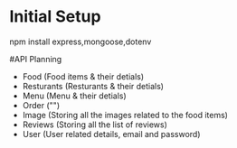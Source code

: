 # Initial Setup

<!-- dependencies -->
npm install express,mongoose,dotenv

#API Planning 
- Food (Food items & their detials)
- Resturants (Resturants & their detials)
- Menu (Menu & their detials)
- Order ("")
- Image (Storing all the images related to the food items)
- Reviews (Storing all the list of reviews)
- User (User related details, email and password)



